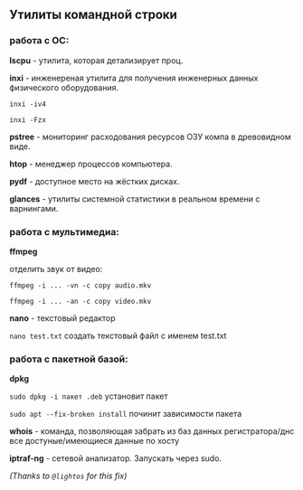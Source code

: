 ## Утилиты командной строки


### работа с ОС:

**lscpu** - утилита, которая детализирует проц.

**inxi** - инженереная утилита для получения инженерных данных физического оборудования. 

`inxi -iv4`

`inxi -Fzx`

**pstree** - мониторинг расходования ресурсов ОЗУ компа в древовидном виде.

**htop** -  менеджер процессов компьютера.

**pydf** - доступное место на жёстких дисках.

**glances** - утилиты системной статистики в реальном времени с варнингами.



### работа с мультимедиа:

**ffmpeg**

отделить звук от видео:

`ffmpeg -i ... -vn -c copy audio.mkv`

`ffmpeg -i ... -an -c copy video.mkv`

**nano** - текстовый редактор

`nano test.txt` создать текстовый файл с именем test.txt

### работа с пакетной базой:

**dpkg**

`sudo dpkg -i пакет .deb` установит пакет

`sudo apt --fix-broken install` починит зависимости пакета
 


**whois** - команда, позволяющая забрать из баз данных регистратора/днс все достуные/имеющиеся данные по хосту


**iptraf-ng** - сетевой анализатор. Запускать через sudo.


*(Thanks to `@lightos` for this fix)*
